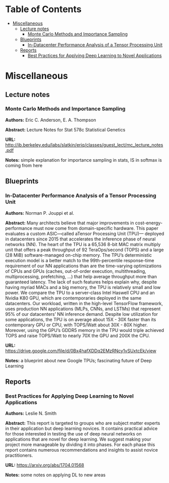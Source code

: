 
Table of Contents
=================

  * [Miscellaneous](#miscellaneous)
    * [Lecture notes](#lecture-notes)
      * [Monte Carlo Methods and Importance Sampling](#monte-carlo-methods-and-importance-sampling)
    * [Blueprints](#blueprints)
      * [In\-Datacenter Performance Analysis of a Tensor Processing Unit​](#in-datacenter-performance-analysis-of-a-tensor-processing-unit)
    * [Reports](#reports)
      * [Best Practices for Applying Deep Learning to Novel Applications](#best-practices-for-applying-deep-learning-to-novel-applications)

Miscellaneous
=============
## Lecture notes
### Monte Carlo Methods and Importance Sampling

**Authors:** Eric C. Anderson, E. A. Thompson

**Abstract:** Lecture Notes for Stat 578c Statistical Genetics

**URL:** http://ib.berkeley.edu/labs/slatkin/eriq/classes/guest_lect/mc_lecture_notes.pdf

**Notes:** simple explanation for importance sampling in stats, IS in softmax is coming from here

## Blueprints
### In-Datacenter Performance Analysis of a Tensor Processing Unit​

**Authors:** Norman P. Jouppi et al.

**Abstract:** Many architects believe that major improvements in cost-energy-performance must now come from domain-specific hardware. This paper evaluates a custom ASIC—called a ​Tensor Pro​cessing Unit (TPU)— deployed in datacenters since 2015 that accelerates the inference phase of neural networks (NN). The heart of the TPU is a 65,536 8-bit MAC matrix multiply unit that offers a peak throughput of 92 TeraOps/second (TOPS) and a large (28 MiB) software-managed on-chip memory. The TPU’s deterministic execution model is a better match to the 99th-percentile response-time requirement of our NN applications than are the time-varying optimizations of CPUs and GPUs (caches, out-of-order execution, multithreading, multiprocessing, prefetching, ...) that help average throughput more than guaranteed latency. The lack of such features helps explain why, despite having myriad MACs and a big memory, the TPU is relatively small and low power. We compare the TPU to a server-class Intel Haswell CPU and an Nvidia K80 GPU, which are contemporaries deployed in the same datacenters. Our workload, written in the high-level TensorFlow framework, uses production NN applications (MLPs, CNNs, and LSTMs) that represent 95% of our datacenters’ NN inference demand. Despite low utilization for some applications, the TPU is on average about 15X - 30X faster than its contemporary GPU or CPU, with TOPS/Watt about 30X - 80X higher. Moreover, using the GPU’s GDDR5 memory in the TPU would triple achieved TOPS and raise TOPS/Watt to nearly 70X the GPU and 200X the CPU.

**URL:** https://drive.google.com/file/d/0Bx4hafXDDq2EMzRNcy1vSUxtcEk/view

**Notes:** a blueprint about new Google TPUs; fascinating future of Deep Learning

## Reports
### Best Practices for Applying Deep Learning to Novel Applications

**Authors:** Leslie N. Smith

**Abstract:** This report is targeted to groups who are subject matter experts in their application but deep learning novices. It contains practical advice for those interested in testing the use of deep neural networks on applications that are novel for deep learning. We suggest making your project more manageable by dividing it into phases. For each phase this report contains numerous recommendations and insights to assist novice practitioners.

**URL:** https://arxiv.org/abs/1704.01568

**Notes:** some notes on applying DL to new areas

